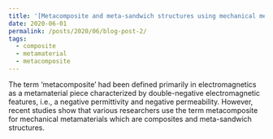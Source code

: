 ```yaml
---
title: '[Metacomposite and meta-sandwich structures using mechanical metamaterials](https://computationalmechanics.in/metacomposite-and-meta-sandwich-structures-using-mechanical-metamaterials/)'
date: 2020-06-01
permalink: /posts/2020/06/blog-post-2/
tags:
  - composite
  - metamaterial
  - metacomposite
---
```

The term ‘metacomposite’ had been defined primarily in electromagnetics as a metamaterial piece characterized by double-negative electromagnetic features, i.e., a negative permittivity and negative permeability. However, recent studies show that various researchers use the term metacomposite for mechanical metamaterials which are composites and meta-sandwich structures. 
